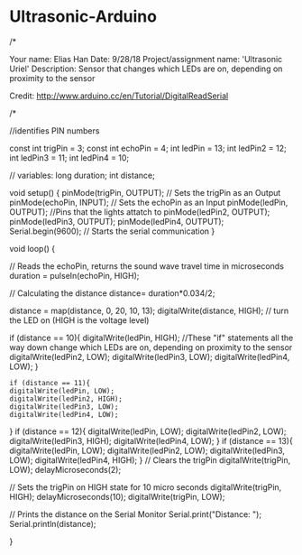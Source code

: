 # Ultrasonic-Arduino

/*

Your name: Elias Han
Date: 9/28/18
Project/assignment name: 'Ultrasonic Uriel'
Description: Sensor that changes which LEDs are on, depending on proximity to the sensor
  
Credit: http://www.arduino.cc/en/Tutorial/DigitalReadSerial

/*

//identifies PIN numbers

const int trigPin = 3;
const int echoPin = 4;
int ledPin = 13;
int ledPin2 = 12;
int ledPin3 = 11;
int ledPin4 = 10;

// variables:
long duration;
int distance;

void setup() {
pinMode(trigPin, OUTPUT); // Sets the trigPin as an Output
pinMode(echoPin, INPUT); // Sets the echoPin as an Input
pinMode(ledPin, OUTPUT); //Pins that the lights attatch to
pinMode(ledPin2, OUTPUT);
pinMode(ledPin3, OUTPUT);
pinMode(ledPin4, OUTPUT);
Serial.begin(9600); // Starts the serial communication
}

void loop() {


// Reads the echoPin, returns the sound wave travel time in microseconds
duration = pulseIn(echoPin, HIGH);


// Calculating the distance
distance= duration*0.034/2;

  distance = map(distance, 0, 20, 10, 13);
   digitalWrite(distance, HIGH);   // turn the LED on (HIGH is the voltage level)
   

   if (distance == 10){
   digitalWrite(ledPin, HIGH); //These "if" statements all the way down change which LEDs are on, depending on proximity to the sensor
    digitalWrite(ledPin2, LOW);
    digitalWrite(ledPin3, LOW);
    digitalWrite(ledPin4, LOW);
   }

    if (distance == 11){
    digitalWrite(ledPin, LOW);
    digitalWrite(ledPin2, HIGH);
    digitalWrite(ledPin3, LOW);
    digitalWrite(ledPin4, LOW);
   }
    if (distance == 12){
    digitalWrite(ledPin, LOW);
    digitalWrite(ledPin2, LOW);
    digitalWrite(ledPin3, HIGH);
    digitalWrite(ledPin4, LOW);
   }
    if (distance == 13){
    digitalWrite(ledPin, LOW);
    digitalWrite(ledPin2, LOW);
    digitalWrite(ledPin3, LOW);
    digitalWrite(ledPin4, HIGH);
   }
  // Clears the trigPin
digitalWrite(trigPin, LOW);
delayMicroseconds(2);

// Sets the trigPin on HIGH state for 10 micro seconds
digitalWrite(trigPin, HIGH);
delayMicroseconds(10);
digitalWrite(trigPin, LOW);


// Prints the distance on the Serial Monitor
Serial.print("Distance: ");
Serial.println(distance);

}
